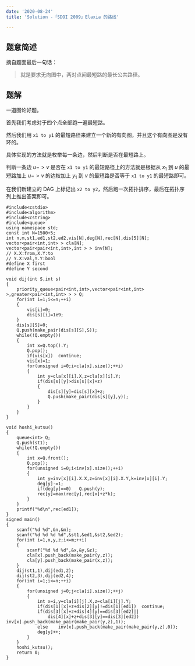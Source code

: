 ```yaml
---
date: '2020-08-24'
title: 'Solution -「SDOI 2009」Elaxia 的路线'

---
```


## 题意简述

摘自题面最后一句话：

>就是要求无向图中，两对点间最短路的最长公共路径。

## 题解

一道图论好题。

首先我们考虑对于四个点全部跑一遍最短路。

然后我们用 `x1 to y1` 的最短路径来建立一个新的有向图，并且这个有向图是没有环的。

具体实现的方法就是枚举每一条边，然后判断是否在最短路上。

判断一条边 $u->v$ 是否在 `x1 to y1` 的最短路径上的方法就是根据从 $x_{1}$ 到 $u$ 的最短路加上 $u->v$ 的边权加上 $y_{1}$ 到 $v$ 的最短路是否等于 `x1 to y1` 的最短路即可。

在我们新建立的 DAG 上标记出 `x2 to y2`，然后跑一次拓扑排序，最后在拓扑序列上推出答案即可。

```cpp[class="line-numbers"]
#include<cstdio>
#include<algorithm>
#include<cstring>
#include<queue>
using namespace std;
const int N=1500+5;
int n,m,st1,ed1,st2,ed2,vis[N],deg[N],rec[N],dis[5][N];
vector<pair<int,int> > cla[N];
vector<pair<pair<int,int>,int > > inv[N];
// X.X:from,X.Y:to
// Y.X:val,Y.Y:bool
#define X first
#define Y second

void dij(int S,int s)
{
	priority_queue<pair<int,int>,vector<pair<int,int> >,greater<pair<int,int> > > Q;
	for(int i=1;i<=n;++i)
	{
		vis[i]=0;
		dis[s][i]=1e9;
	}
	dis[s][S]=0;
	Q.push(make_pair(dis[s][S],S));
	while(!Q.empty())
	{
		int x=Q.top().Y;
		Q.pop();
		if(vis[x])	continue;
		vis[x]=1;
		for(unsigned i=0;i<cla[x].size();++i)
		{
			int y=cla[x][i].X,z=cla[x][i].Y;
			if(dis[s][y]>dis[s][x]+z)
			{
				dis[s][y]=dis[s][x]+z;
				Q.push(make_pair(dis[s][y],y));
			}
		}
	}
}

void hoshi_kutsu()
{
	queue<int> Q;
	Q.push(st1);
	while(!Q.empty())
	{
		int x=Q.front();
		Q.pop();
		for(unsigned i=0;i<inv[x].size();++i)
		{
			int y=inv[x][i].X.X,z=inv[x][i].X.Y,k=inv[x][i].Y;
			deg[y]-=1;
			if(deg[y]==0)	Q.push(y);
			rec[y]=max(rec[y],rec[x]+z*k);
		}
	}
	printf("%d\n",rec[ed1]);
}
signed main()
{
	scanf("%d %d",&n,&m);
	scanf("%d %d %d %d",&st1,&ed1,&st2,&ed2);
	for(int i=1,x,y,z;i<=m;++i)
	{
		scanf("%d %d %d",&x,&y,&z);
		cla[x].push_back(make_pair(y,z));
		cla[y].push_back(make_pair(x,z));
	}
	dij(st1,1),dij(ed1,2);
	dij(st2,3),dij(ed2,4);
	for(int i=1;i<=n;++i)
	{
		for(unsigned j=0;j<cla[i].size();++j)
		{
			int x=i,y=cla[i][j].X,z=cla[i][j].Y;
			if(dis[1][x]+z+dis[2][y]!=dis[1][ed1])	continue;
			if(dis[3][x]+z+dis[4][y]==dis[3][ed2]||
				dis[4][x]+z+dis[3][y]==dis[3][ed2]) 	inv[x].push_back(make_pair(make_pair(y,z),1));
			else	inv[x].push_back(make_pair(make_pair(y,z),0));
			deg[y]++;
		}
	}
	hoshi_kutsu();
	return 0;
}
```
